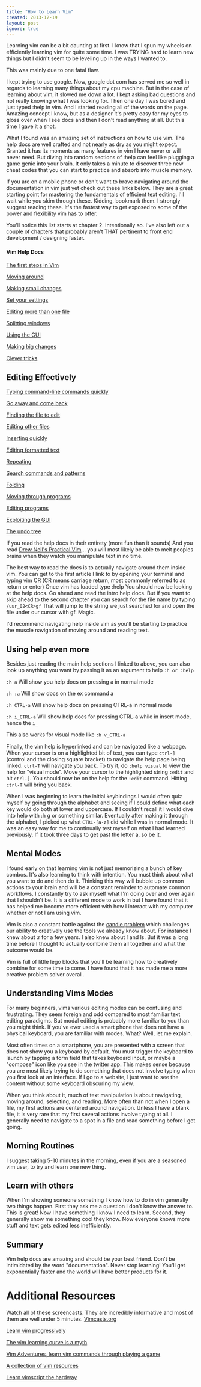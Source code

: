 ```yaml
---
title: "How to Learn Vim"
created: 2013-12-19
layout: post
ignore: true
---
```


Learning vim can be a bit daunting at first. I know that I spun my wheels on
efficiently learning vim for quite some time. I was TRYING hard to learn new
things but I didn't seem to be leveling up in the ways I wanted to.

This was mainly due to one fatal flaw.

I kept trying to use google. Now, google dot com has served me so well in
regards to learning many things about my cpu machine. But in the case of
learning about vim, it slowed me down a lot. I kept asking bad questions and not
really knowing what I was looking for. Then one day I was bored and just typed
:help in vim. And I started reading all of the words on the page. Amazing
concept I know, but as a designer it's pretty easy for my eyes to gloss over
when I see docs and then I don't read anything at all. But this time I gave it a
shot.

What I found was an amazing set of instructions on how to use vim. The help docs
are well crafted and not nearly as dry as you might expect. Granted it has its
moments as many features in vim I have never or will never need. But diving into
random sections of :help can feel like plugging a game genie into your brain. It
only takes a minute to discover three new cheat codes that you can start to
practice and absorb into muscle memory.

If you are on a mobile phone or don't want to brave navigating around the
documentation in vim just yet check out these links below. They are a great
starting point for mastering the fundamentals of efficient text editing. I'll
wait while you skim through these. Kidding, bookmark them. I strongly suggest
reading these. It's the fastest way to get exposed to some of the power and
flexibility vim has to offer.

You'll notice this list starts at chapter 2. Intentionally so. I've also left
out a couple of chapters that probably aren't THAT pertinent to front end
development / designing faster.

#### Vim Help Docs

[The first steps in Vim](http://vimdoc.sourceforge.net/htmldoc/usr_02.html 'The first steps in Vim')

[Moving around](http://vimdoc.sourceforge.net/htmldoc/usr_03.html 'Moving around')

[Making small changes](http://vimdoc.sourceforge.net/htmldoc/usr_04.html 'Making small changes')

[Set your settings](http://vimdoc.sourceforge.net/htmldoc/usr_05.html 'Set your settings')

[Editing more than one file](http://vimdoc.sourceforge.net/htmldoc/usr_07.html 'Editing more than one file')

[Splitting windows](http://vimdoc.sourceforge.net/htmldoc/usr_08.html 'Splitting windows')

[Using the GUI](http://vimdoc.sourceforge.net/htmldoc/usr_09.html 'Using the GUI')

[Making big changes](http://vimdoc.sourceforge.net/htmldoc/usr_10.html 'Making big changes')

[Clever tricks](http://vimdoc.sourceforge.net/htmldoc/usr_12.html 'Clever tricks')

## Editing Effectively

[Typing command-line commands quickly](http://vimdoc.sourceforge.net/htmldoc/usr_20.html 'Typing command-line commands quickly')

[Go away and come back](http://vimdoc.sourceforge.net/htmldoc/usr_21.html 'Go away and come back')

[Finding the file to edit](http://vimdoc.sourceforge.net/htmldoc/usr_22.html 'Finding the file to edit')

[Editing other files](http://vimdoc.sourceforge.net/htmldoc/usr_23.html 'Editing other files')

[Inserting quickly](http://vimdoc.sourceforge.net/htmldoc/usr_24.html 'Inserting quickly')

[Editing formatted text](http://vimdoc.sourceforge.net/htmldoc/usr_25.html 'Editing formatted text')

[Repeating](http://vimdoc.sourceforge.net/htmldoc/usr_26.html 'Repeating')

[Search commands and patterns](http://vimdoc.sourceforge.net/htmldoc/usr_27.html 'Search commands and patterns')

[Folding](http://vimdoc.sourceforge.net/htmldoc/usr_28.html 'Folding')

[Moving through programs](http://vimdoc.sourceforge.net/htmldoc/usr_29.html 'Moving through programs')

[Editing programs](http://vimdoc.sourceforge.net/htmldoc/usr_30.html 'Editing programs')

[Exploiting the GUI](http://vimdoc.sourceforge.net/htmldoc/usr_31.html 'Exploiting the GUI')

[The undo tree](http://vimdoc.sourceforge.net/htmldoc/usr_32.html 'The undo tree')

If you read the help docs in their entirety (more fun than it sounds) And you read [Drew Neil's Practical Vim](http://pragprog.com/book/dnvim/practical-vim 'Practical Vim - Drew Neil')… you will most likely be able to melt peoples brains when they watch you manipulate text in no time.

The best way to read the docs is to actually navigate around them inside vim. You can get to the first article I link to by opening your terminal and typing vim CR (CR means carriage return, most commonly referred to as return or enter)
Once vim has loaded type :help
You should now be looking at the help docs. Go ahead and read the intro help docs. But if you want to skip ahead to the second chapter you can search for the file name by typing `/usr_02<CR>gf`
That will jump to the string we just searched for and open the file under our cursor with gf. Magic.

I'd recommend navigating help inside vim as you'll be starting to practice the muscle navigation of moving around and reading text.

## Using help even more

Besides just reading the main help sections I linked to above, you can also look up anything you want by passing it as an argument to help `:h or :help`

`:h a` Will show you help docs on pressing a in normal mode

`:h :a` Will show docs on the ex command a

`:h CTRL-a` Will show help docs on pressing CTRL-a in normal mode

`:h i_CTRL-a` Will show help docs for pressing CTRL-a while in insert mode, hence the `i_`

This also works for visual mode like `:h v_CTRL-a`

Finally, the vim help is hyperlinked and can be navigated like a webpage. When your cursor is on a highlighted bit of text, you can type `ctrl-]` (control and the closing square bracket) to navigate the help page being linked. `ctrl-T` will navigate you back. To try it, do `:help visual` to view the help for "visual mode". Move your cursor to the highlighted string `:edit` and hit `ctrl-]`. You should now be on the help for the `:edit` command. Hitting `ctrl-T` will bring you back.

When I was beginning to learn the initial keybindings I would often quiz myself by going through the alphabet and seeing if I could define what each key would do both at lower and uppercase. If I couldn't recall it I would dive into help with :h g or something similar. Eventually after making it through the alphabet, I picked up what `CTRL-[a-z]` did while I was in normal mode. It was an easy way for me to continually test myself on what I had learned previously. If it took three days to get past the letter a, so be it.

## Mental Modes

I found early on that learning vim is not just memorizing a bunch of key combos. It's also learning to think with intention. You must think about what you want to do and then do it. Thinking this way will bubble up common actions to your brain and will be a constant reminder to automate common workflows. I constantly try to ask myself what I'm doing over and over again that I shouldn't be. It is a different mode to work in but I have found that it has helped me become more efficient with how I interact with my computer whether or not I am using vim.

Vim is also a constant battle against the [candle problem](http://en.wikipedia.org/wiki/Candle_problem 'Candle Problem') which challenges our ability to creatively use the tools we already know about. For instance I knew about :r for a few years. I also knew about ! and ls. But it was a long time before I thought to actually combine them all together and what the outcome would be.

Vim is full of little lego blocks that you'll be learning how to creatively
combine for some time to come. I have found that it has made me a more
creative problem solver overall.

## Understanding Vims Modes

For many beginners, vims various editing modes can be confusing and
frustrating. They seem foreign and odd compared to most familiar text editing
paradigms. But modal editing is probably more familiar to you than you might
think.
If you've ever used a smart phone that does not have a physical keyboard, you are familiar with modes. What? Well, let me explain.

Most often times on a smartphone, you are presented with a screen that does
not show you a keyboard by default. You must trigger the keyboard to launch by
tapping a form field that takes keyboard input, or maybe a "compose" icon like
you see in the twitter app. This makes sense because you are most likely
trying to do something that does not involve typing when you first look at an
interface. If I go to a website, I just want to see the content without some
keyboard obscuring my view.

When you think about it, much of text manipulation is about navigating, moving
around, selecting, and reading. More often than not when I open a file, my
first actions are centered around navigation.
Unless I have a blank file, it is very rare that my first several actions
involve typing at all. I generally need to navigate to a spot in a file and
read something before I get going.

## Morning Routines

I suggest taking 5-10 minutes in the morning, even if you are a seasoned vim
user, to try and learn one new thing.

## Learn with others

When I'm showing someone something I know how to do in vim generally two
things happen. First they ask me a question I don't know the answer to. This
is great! Now I have something I know I need to learn. Second, they generally
show me something cool they know. Now everyone knows more stuff and text gets
edited less inefficiently.

## Summary

Vim help docs are amazing and should be your best friend. Don't be intimidated
by the word "documentation". Never stop learning! You'll get exponentially
faster and the world will have better products for it.

# Additional Resources

Watch all of these screencasts. They are incredibly informative and most of them are well under 5 minutes.
[Vimcasts.org](http://vimcasts.org/episodes/archive 'Vimcasts')

[Learn vim progressively](http://yannesposito.com/Scratch/en/blog/Learn-Vim-Progressively/ 'Learn vim progressively')

[The vim learning curve is a myth](http://robots.thoughtbot.com/the-vim-learning-curve-is-a-myth 'The vim learning curve is a myth')

[Vim Adventures, learn vim commands through playing a game](http://vim-adventures.com 'Vim Adventures')

[A collection of vim resources](http://www.openvim.com 'Open Vim')

[Learn vimscript the hardway](http://learnvimscriptthehardway.stevelosh.com 'Learn vimscript the hard way')
